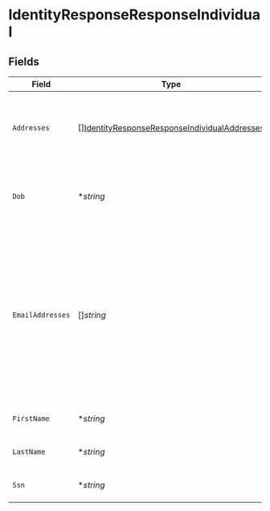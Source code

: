 # IdentityResponseResponseIndividual


## Fields

| Field                                                                                                                                                           | Type                                                                                                                                                            | Required                                                                                                                                                        | Description                                                                                                                                                     | Example                                                                                                                                                         |
| --------------------------------------------------------------------------------------------------------------------------------------------------------------- | --------------------------------------------------------------------------------------------------------------------------------------------------------------- | --------------------------------------------------------------------------------------------------------------------------------------------------------------- | --------------------------------------------------------------------------------------------------------------------------------------------------------------- | --------------------------------------------------------------------------------------------------------------------------------------------------------------- |
| `Addresses`                                                                                                                                                     | [][IdentityResponseResponseIndividualAddresses](../../models/shared/identityresponseresponseindividualaddresses.md)                                             | :heavy_minus_sign:                                                                                                                                              | Physical address(es) that are associated with the phone number.                                                                                                 |                                                                                                                                                                 |
| `Dob`                                                                                                                                                           | **string*                                                                                                                                                       | :heavy_minus_sign:                                                                                                                                              | Date of birth in ISO 8601 format (YYYY-MM-DD)                                                                                                                   | 1981-06-27                                                                                                                                                      |
| `EmailAddresses`                                                                                                                                                | []*string*                                                                                                                                                      | :heavy_minus_sign:                                                                                                                                              | The email address(es) associated with this phone number. This is a premium data field; if you are interested in access, please speak with your account manager. |                                                                                                                                                                 |
| `FirstName`                                                                                                                                                     | **string*                                                                                                                                                       | :heavy_minus_sign:                                                                                                                                              | The first name of the person                                                                                                                                    | Jack                                                                                                                                                            |
| `LastName`                                                                                                                                                      | **string*                                                                                                                                                       | :heavy_minus_sign:                                                                                                                                              | The last name of the person                                                                                                                                     | Frost                                                                                                                                                           |
| `Ssn`                                                                                                                                                           | **string*                                                                                                                                                       | :heavy_minus_sign:                                                                                                                                              | Social security number                                                                                                                                          | 1234567890                                                                                                                                                      |